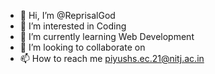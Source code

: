 - 👋 Hi, I’m @ReprisalGod
- 👀 I’m interested in Coding
- 🌱 I’m currently learning Web Development
- 💞️ I’m looking to collaborate on 
- 📫 How to reach me piyushs.ec.21@nitj.ac.in

<!---
ReprisalGod/ReprisalGod is a ✨ special ✨ repository because its `README.md` (this file) appears on your GitHub profile.
You can click the Preview link to take a look at your changes.
--->
